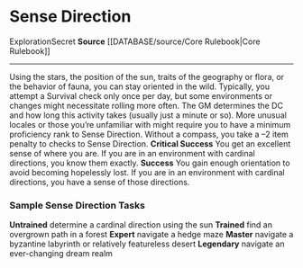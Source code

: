 ﻿---
id: '64'
name: Sense Direction
rarity: Common
source: '[[DATABASE/source/Core Rulebook|Core Rulebook]]'
trait:
- '[[DATABASE/trait/Exploration|Exploration]]'
- '[[DATABASE/trait/Secret|Secret]]'
type: Action

---
# Sense Direction

<span class="item-trait">Exploration</span><span class="item-trait">Secret</span>
**Source** [[DATABASE/source/Core Rulebook|Core Rulebook]]

---
Using the stars, the position of the sun, traits of the geography or flora, or the behavior of fauna, you can stay oriented in the wild. Typically, you attempt a Survival check only once per day, but some environments or changes might necessitate rolling more often. The GM determines the DC and how long this activity takes (usually just a minute or so). More unusual locales or those you’re unfamiliar with might require you to have a minimum proficiency rank to Sense Direction. Without a compass, you take a –2 item penalty to checks to Sense Direction.
**Critical Success** You get an excellent sense of where you are. If you are in an environment with cardinal directions, you know them exactly.
**Success** You gain enough orientation to avoid becoming hopelessly lost. If you are in an environment with cardinal directions, you have a sense of those directions.

### Sample Sense Direction Tasks

**Untrained** determine a cardinal direction using the sun
**Trained** find an overgrown path in a forest
**Expert** navigate a hedge maze
**Master** navigate a byzantine labyrinth or relatively featureless desert
**Legendary** navigate an ever-changing dream realm